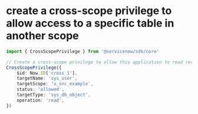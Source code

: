 # create a cross-scope privilege to allow access to a specific table in another scope
```typescript
import { CrossScopePrivilege } from '@servicenow/sdk/core'

// Create a cross-scope privilege to allow this application to read records from the `sys_user` table in `x_snc_example` scope.
CrossScopePrivilege({
    $id: Now.ID['cross_1'],
    targetName: 'sys_user',
    targetScope: 'x_snc_example',
    status: 'allowed',
    targetType: 'sys_db_object',
    operation: 'read',
})
```
